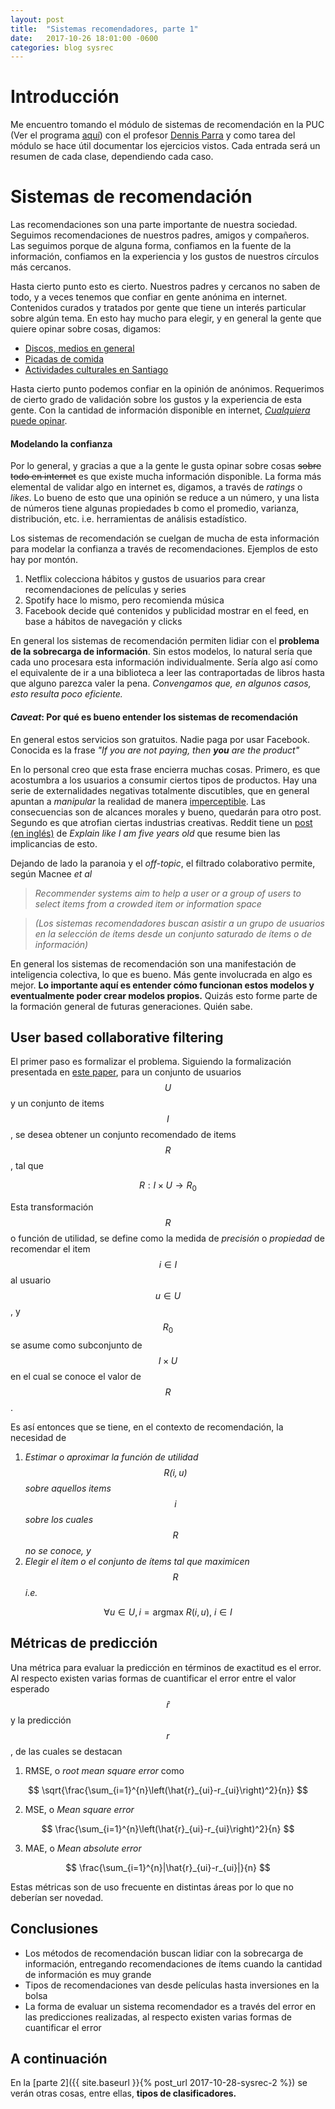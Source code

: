 ```yaml
---
layout: post
title:  "Sistemas recomendadores, parte 1"
date:   2017-10-26 18:01:00 -0600
categories: blog sysrec
---
```


# Introducción

Me encuentro tomando el módulo de sistemas de recomendación en la PUC
(Ver el programa
[aquí](https://educacionprofesional.ing.uc.cl/?diplomado=diplomado-big-data))
con el profesor [Dennis Parra](http://dparra.sitios.ing.uc.cl/) y como tarea del módulo se hace útil documentar los ejercicios vistos. Cada entrada será un resumen de cada clase, dependiendo cada caso.

# Sistemas de recomendación

Las recomendaciones son una parte importante de nuestra sociedad.
Seguimos recomendaciones de nuestros padres, amigos y compañeros. Las
seguimos porque de alguna forma, confiamos en la fuente de la
información, confiamos en la experiencia y los gustos de nuestros
círculos más cercanos.

Hasta cierto punto esto es cierto. Nuestros padres y cercanos no saben
de todo, y a veces tenemos que confiar en gente anónima en internet.
Contenidos curados y tratados por gente que tiene un interés particular
sobre algún tema. En esto hay mucho para elegir, y en general la gente
que quiere opinar sobre cosas, digamos:

-   [Discos, medios en general](http://www.paniko.cl/)
-   [Picadas de comida](https://elpicadista.cl/)
-   [Actividades culturales en Santiago](http://estoy.cl/)

Hasta cierto punto podemos confiar en la opinión de anónimos. Requerimos
de cierto grado de validación sobre los gustos y la experiencia de esta
gente. Con la cantidad de información disponible en internet,
[*Cualquiera* puede opinar](http://maddox.xmission.com/).

#### Modelando la confianza

Por lo general, y gracias a que a la gente le gusta opinar
sobre cosas ~~sobre todo en internet~~ es que existe mucha información disponible. La forma más elemental de validar algo en internet es, digamos, a través de *ratings*
o *likes*. Lo bueno de esto que una opinión se reduce a un número, y una lista de números tiene algunas propiedades b como el promedio,
varianza, distribución, etc. i.e. herramientas de análisis estadístico.

Los sistemas de recomendación se cuelgan de mucha de esta información
para modelar la confianza a través de recomendaciones. Ejemplos de esto hay por montón.

1.  Netflix colecciona hábitos y gustos de usuarios para crear
    recomendaciones de películas y series
2.  Spotify hace lo mismo, pero recomienda música
3.  Facebook decide qué contenidos y publicidad mostrar en el feed, en base a hábitos de navegación y clicks

En general los sistemas de recomendación permiten lidiar con el **problema de la sobrecarga de información**. Sin estos modelos, lo natural sería que cada uno procesara esta información individualmente. Sería algo así como el equivalente de ir a una biblioteca a leer las contraportadas de libros hasta que alguno parezca valer la pena. *Convengamos que, en algunos casos, esto resulta poco eficiente.*

#### *Caveat*: Por qué es bueno entender los sistemas de recomendación

En general estos servicios son gratuitos. Nadie paga por usar Facebook. Conocida es la frase *"If you are not paying, then **you** are the product"* 

En lo personal creo que esta frase encierra muchas cosas. Primero, es
que acostumbra a los usuarios a consumir ciertos tipos de productos. Hay una serie de externalidades negativas totalmente discutibles, que en general apuntan a *manipular* la realidad de manera [imperceptible](https://www.theguardian.com/technology/2014/jun/29/facebook-users-emotions-news-feeds). Las consecuencias son de alcances morales y bueno, quedarán para otro post. Segundo es que atrofian ciertas industrias creativas. Reddit tiene un [post (en inglés)](https://www.reddit.com/r/explainlikeimfive/comments/2m3f05/eli5_if_something_is_free_you_are_the_product/) de *Explain like I am five years old* que resume bien las implicancias de esto.

Dejando de lado la paranoia y el *off-topic*, el filtrado colaborativo permite, según Macnee *et al*

<!-- Todo completar referencia -->

> *Recommender systems aim to help a user or a group of users to select items from a crowded item or information space*

> *(Los sistemas recomendadores buscan asistir a un grupo de usuarios en la selección de ítems desde un conjunto saturado de ítems o de información)*

En general los sistemas de recomendación son una manifestación de
inteligencia colectiva, lo que es bueno. Más gente involucrada en algo es mejor. **Lo importante aquí es entender cómo funcionan estos modelos y eventualmente poder crear modelos propios.** Quizás esto forme parte de la formación general de futuras generaciones. Quién sabe.

## User based collaborative filtering

El primer paso es formalizar el problema. Siguiendo la formalización
presentada en
[este paper](http://citeseerx.ist.psu.edu/viewdoc/download?doi=10.1.1.423.5258&rep=rep1&type=pdf), para un conjunto de usuarios $$U$$ y un conjunto de items $$I$$, se
desea obtener un conjunto recomendado de items $$R$$, tal que

$$ R: I \times U \rightarrow R_0 $$

Esta transformación $$ R $$ o función de utilidad, se define como la medida de *precisión* o *propiedad* de recomendar el item $$ i \in I $$ al usuario $$ u \in U $$, y $$ R_0 $$ se asume como subconjunto de $$ I \times U $$ en el cual se conoce el valor de $$ R $$. 

Es así entonces que se tiene, en el contexto de recomendación, la necesidad de 

1.  *Estimar o aproximar la función de utilidad $$R(i,u)$$ sobre aquellos items $$i$$ sobre los cuales $$R$$ no se conoce, y*
2.  *Elegir el ítem o el conjunto de ítems tal que maximicen  $$R$$ i.e.*

$$ \forall u \in U, i = \mbox{argmax } R(i,u) \mbox{, }  i \in I $$

## Métricas de predicción

Una métrica para evaluar la predicción en términos de exactitud es el error. Al respecto existen varias formas de cuantificar el error entre el valor esperado $$ \hat{r} $$ y la predicción $$ r $$, de las cuales se destacan 

1.  RMSE, o *root mean square error* como
  
$$  \sqrt{\frac{\sum_{i=1}^{n}\left(\hat{r}_{ui}-r_{ui}\right)^2}{n}} $$ 

2.  MSE, o *Mean square error*

$$  \frac{\sum_{i=1}^{n}\left(\hat{r}_{ui}-r_{ui}\right)^2}{n} $$

3.  MAE, o *Mean absolute error*

$$ \frac{\sum_{i=1}^{n}|\hat{r}_{ui}-r_{ui}|}{n} $$

Estas métricas son de uso frecuente en distintas áreas por lo que no deberían ser novedad. 

## Conclusiones

*  Los métodos de recomendación buscan lidiar con la sobrecarga de información, entregando recomendaciones de ítems cuando la cantidad de información es muy grande
*  Tipos de recomendaciones van desde películas hasta inversiones en la bolsa
*  La forma de evaluar un sistema recomendador es a través del error en las predicciones realizadas, al respecto existen varias formas de cuantificar el error

## A continuación

En la [parte 2]({{ site.baseurl }}{% post_url 2017-10-28-sysrec-2 %}) se verán otras cosas, entre ellas, **tipos de clasificadores.**
